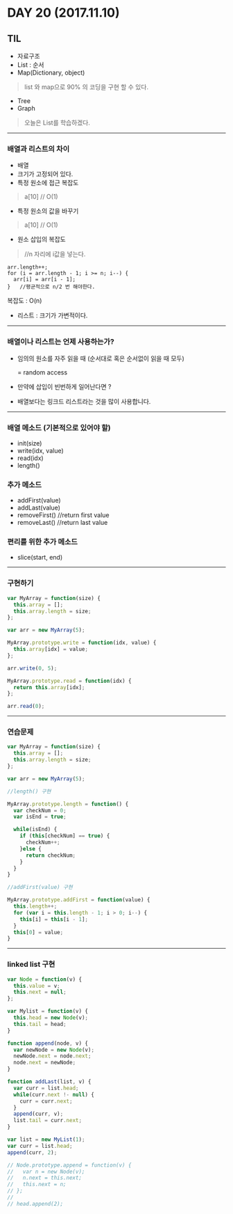 # DAY 20 (2017.11.10)

## TIL
- 자료구조
 - List : 순서
 - Map(Dictionary, object)
> list 와 map으로 90% 의 코딩을 구현 할 수 있다.
 - Tree
 - Graph
> 오늘은 List를 학습하겠다.

---
### 배열과 리스트의 차이
- 배열
 - 크기가 고정되어 있다.
 - 특정 원소에 접근 복잡도
> a[10] // O(1)

 - 특정 원소의 값을 바꾸기
> a[10] // O(1)

 - 원소 삽입의 복잡도
> //n 자리에 i값을 넣는다.
```
arr.length++;
for (i = arr.length - 1; i >= n; i--) {
  arr[i] = arr[i - 1];
}   //평균적으로 n/2 번 해야한다.
```
복잡도 : O(n)

- 리스트 : 크기가 가변적이다.

---
### 배열이나 리스트는 언제 사용하는가?

- 임의의 원소를 자주 읽을 때 (순서대로 혹은 순서없이 읽을 때 모두)

  = random access

- 만약에 삽입이 빈번하게 일어난다면 ?
 - 배열보다는 링크드 리스트라는 것을 많이 사용합니다.

---

### 배열 메소드 (기본적으로 있어야 할)

- init(size)
- write(idx, value)
- read(idx)
- length()

### 추가 메소드

- addFirst(value)
- addLast(value)
- removeFirst() //return first value
- removeLast()  //return last value

### 편리를 위한 추가 메소드

- slice(start, end)

---
### 구현하기

```javascript
var MyArray = function(size) {
  this.array = [];
  this.array.length = size;
};

var arr = new MyArray(5);

MyArray.prototype.write = function(idx, value) {
  this.array[idx] = value;
};

arr.write(0, 5);

MyArray.prototype.read = function(idx) {
  return this.array[idx];
};

arr.read(0);
```

---
### 연습문제

```javascript
var MyArray = function(size) {
  this.array = [];
  this.array.length = size;
};

var arr = new MyArray(5);

//length() 구현

MyArray.prototype.length = function() {
  var checkNum = 0;
  var isEnd = true;

  while(isEnd) {
    if (this[checkNum] == true) {
      checkNum++;
    }else {
      return checkNum;
    }
  }
}

//addFirst(value) 구현

MyArray.prototype.addFirst = function(value) {
  this.length++;
  for (var i = this.length - 1; i > 0; i--) {
    this[i] = this[i - 1];
  }
  this[0] = value;
}
```

---
### linked list 구현
```javascript
var Node = function(v) {
  this.value = v;
  this.next = null;
};

var Mylist = function(v) {
  this.head = new Node(v);
  this.tail = head;
}

function append(node, v) {
  var newNode = new Node(v);
  newNode.next = node.next;
  node.next = newNode;
}

function addLast(list, v) {
  var curr = list.head;
  while(curr.next !- null) {
    curr = curr.next;
  }
  append(curr, v);
  list.tail = curr.next;
}

var list = new MyList(1);
var curr = list.head;
append(curr, 2);

// Node.prototype.append = function(v) {
//   var n = new Node(v);
//   n.next = this.next;
//   this.next = n;
// };
//
// head.append(2);
```
